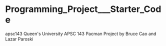 # Programming_Project___Starter_Code
apsc143
Queen's University APSC 143 Pacman Project
by Bruce Cao and Lazar Paroski
